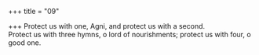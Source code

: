 +++
title = "09"

+++
Protect us with one, Agni, and protect us with a second.  
Protect us with three hymns, o lord of nourishments; protect us with  four, o good one.  